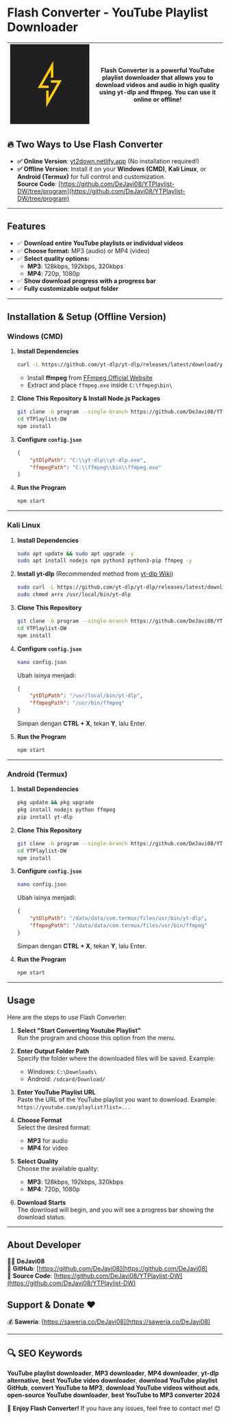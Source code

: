 # Flash Converter - YouTube Playlist Downloader

| ![Logo](https://raw.githubusercontent.com/DeJavi08/YTPlaylist-DW/refs/heads/program/thunder.png) | Flash Converter is a powerful YouTube playlist downloader that allows you to download videos and audio in high quality using **yt-dlp** and **ffmpeg**. You can use it online or offline! |
|-------------------|-----------------------------------------------------------------------------------------------------------------------------------------------------------------------------------------|

## 🔥 Two Ways to Use Flash Converter
- **✅ Online Version**: [yt2down.netlify.app](https://yt2down.netlify.app) (No installation required!)
- **✅ Offline Version**: Install it on your **Windows (CMD)**, **Kali Linux**, or **Android (Termux)** for full control and customization.  
   **Source Code**: [https://github.com/DeJavi08/YTPlaylist-DW/tree/program](https://github.com/DeJavi08/YTPlaylist-DW/tree/program)

---

## Features
- ✅ **Download entire YouTube playlists or individual videos**
- ✅ **Choose format:** MP3 (audio) or MP4 (video)
- ✅ **Select quality options:**
  - **MP3**: 128kbps, 192kbps, 320kbps
  - **MP4**: 720p, 1080p
- ✅ **Show download progress with a progress bar**
- ✅ **Fully customizable output folder**

---

## Installation & Setup (Offline Version)

### Windows (CMD)

1. **Install Dependencies**
   ```sh
   curl -L https://github.com/yt-dlp/yt-dlp/releases/latest/download/yt-dlp.exe -o C:\yt-dlp\yt-dlp.exe
   ```
   - Install **ffmpeg** from [FFmpeg Official Website](https://ffmpeg.org/)
   - Extract and place `ffmpeg.exe` inside `C:\ffmpeg\bin\`

2. **Clone This Repository & Install Node.js Packages**
   ```sh
   git clone -b program --single-branch https://github.com/DeJavi08/YTPlaylist-DW.git
   cd YTPlaylist-DW
   npm install
   ```

3. **Configure `config.json`**
   ```json
   {
       "ytDlpPath": "C:\\yt-dlp\\yt-dlp.exe",
       "ffmpegPath": "C:\\ffmpeg\\bin\\ffmpeg.exe"
   }
   ```

4. **Run the Program**
   ```sh
   npm start
   ```

---

### Kali Linux

1. **Install Dependencies**
   ```sh
   sudo apt update && sudo apt upgrade -y
   sudo apt install nodejs npm python3 python3-pip ffmpeg -y
   ```

2. **Install yt-dlp** (Recommended method from [yt-dlp Wiki](https://github.com/yt-dlp/yt-dlp/wiki/Installation))
   ```sh
   sudo curl -L https://github.com/yt-dlp/yt-dlp/releases/latest/download/yt-dlp -o /usr/local/bin/yt-dlp
   sudo chmod a+rx /usr/local/bin/yt-dlp
   ```

3. **Clone This Repository**
   ```sh
   git clone -b program --single-branch https://github.com/DeJavi08/YTPlaylist-DW.git
   cd YTPlaylist-DW
   npm install
   ```

4. **Configure `config.json`**
   ```sh
   nano config.json
   ```
   Ubah isinya menjadi:
   ```json
   {
       "ytDlpPath": "/usr/local/bin/yt-dlp",
       "ffmpegPath": "/usr/bin/ffmpeg"
   }
   ```
   Simpan dengan **CTRL + X**, tekan **Y**, lalu Enter.

5. **Run the Program**
   ```sh
   npm start
   ```

---

### Android (Termux)

1. **Install Dependencies**
   ```sh
   pkg update && pkg upgrade
   pkg install nodejs python ffmpeg
   pip install yt-dlp
   ```

2. **Clone This Repository**
   ```sh
   git clone -b program --single-branch https://github.com/DeJavi08/YTPlaylist-DW.git
   cd YTPlaylist-DW
   npm install
   ```

3. **Configure `config.json`**
   ```sh
   nano config.json
   ```
   Ubah isinya menjadi:
   ```json
   {
       "ytDlpPath": "/data/data/com.termux/files/usr/bin/yt-dlp",
       "ffmpegPath": "/data/data/com.termux/files/usr/bin/ffmpeg"
   }
   ```
   Simpan dengan **CTRL + X**, tekan **Y**, lalu Enter.

4. **Run the Program**
   ```sh
   npm start
   ```

---

## Usage

Here are the steps to use Flash Converter:

1. **Select "Start Converting Youtube Playlist"**  
   Run the program and choose this option from the menu.

2. **Enter Output Folder Path**  
   Specify the folder where the downloaded files will be saved. Example:  
   - Windows: `C:\Downloads\`  
   - Android: `/sdcard/Download/`

3. **Enter YouTube Playlist URL**  
   Paste the URL of the YouTube playlist you want to download. Example:  
   `https://youtube.com/playlist?list=...`

4. **Choose Format**  
   Select the desired format:  
   - **MP3** for audio  
   - **MP4** for video

5. **Select Quality**  
   Choose the available quality:  
   - **MP3**: 128kbps, 192kbps, 320kbps  
   - **MP4**: 720p, 1080p

6. **Download Starts**  
   The download will begin, and you will see a progress bar showing the download status.  

---

## About Developer
👨‍💻 **DeJavi08**  
🔗 **GitHub**: [https://github.com/DeJavi08](https://github.com/DeJavi08)  
📜 **Source Code**: [https://github.com/DeJavi08/YTPlaylist-DW](https://github.com/DeJavi08/YTPlaylist-DW)  

## Support & Donate ❤️
💰 **Saweria**: [https://saweria.co/DeJavi08](https://saweria.co/DeJavi08)

---

## 🔍 SEO Keywords
**YouTube playlist downloader**, **MP3 downloader**, **MP4 downloader**, **yt-dlp alternative**, **best YouTube video downloader**, **download YouTube playlist GitHub**, **convert YouTube to MP3**, **download YouTube videos without ads**, **open-source YouTube downloader**, **best YouTube to MP3 converter 2024**

🚀 **Enjoy Flash Converter!** If you have any issues, feel free to contact me! 😊

